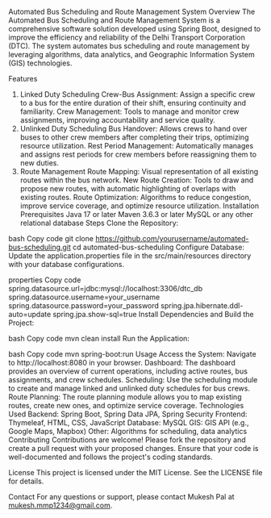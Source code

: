 Automated Bus Scheduling and Route Management System
Overview
The Automated Bus Scheduling and Route Management System is a comprehensive software solution developed using Spring Boot, designed to improve the efficiency and reliability of the Delhi Transport Corporation (DTC). The system automates bus scheduling and route management by leveraging algorithms, data analytics, and Geographic Information System (GIS) technologies.

Features
1. Linked Duty Scheduling
Crew-Bus Assignment: Assign a specific crew to a bus for the entire duration of their shift, ensuring continuity and familiarity.
Crew Management: Tools to manage and monitor crew assignments, improving accountability and service quality.
2. Unlinked Duty Scheduling
Bus Handover: Allows crews to hand over buses to other crew members after completing their trips, optimizing resource utilization.
Rest Period Management: Automatically manages and assigns rest periods for crew members before reassigning them to new duties.
3. Route Management
Route Mapping: Visual representation of all existing routes within the bus network.
New Route Creation: Tools to draw and propose new routes, with automatic highlighting of overlaps with existing routes.
Route Optimization: Algorithms to reduce congestion, improve service coverage, and optimize resource utilization.
Installation
Prerequisites
Java 17 or later
Maven 3.6.3 or later
MySQL or any other relational database
Steps
Clone the Repository:

bash
Copy code
git clone https://github.com/yourusername/automated-bus-scheduling.git
cd automated-bus-scheduling
Configure Database:
Update the application.properties file in the src/main/resources directory with your database configurations.

properties
Copy code
spring.datasource.url=jdbc:mysql://localhost:3306/dtc_db
spring.datasource.username=your_username
spring.datasource.password=your_password
spring.jpa.hibernate.ddl-auto=update
spring.jpa.show-sql=true
Install Dependencies and Build the Project:

bash
Copy code
mvn clean install
Run the Application:

bash
Copy code
mvn spring-boot:run
Usage
Access the System: Navigate to http://localhost:8080 in your browser.
Dashboard: The dashboard provides an overview of current operations, including active routes, bus assignments, and crew schedules.
Scheduling: Use the scheduling module to create and manage linked and unlinked duty schedules for bus crews.
Route Planning: The route planning module allows you to map existing routes, create new ones, and optimize service coverage.
Technologies Used
Backend: Spring Boot, Spring Data JPA, Spring Security
Frontend: Thymeleaf, HTML, CSS, JavaScript
Database: MySQL
GIS: GIS API (e.g., Google Maps, Mapbox)
Other: Algorithms for scheduling, data analytics
Contributing
Contributions are welcome! Please fork the repository and create a pull request with your proposed changes. Ensure that your code is well-documented and follows the project's coding standards.

License
This project is licensed under the MIT License. See the LICENSE file for details.

Contact
For any questions or support, please contact Mukesh Pal at mukesh.mmp1234@gmail.com.

